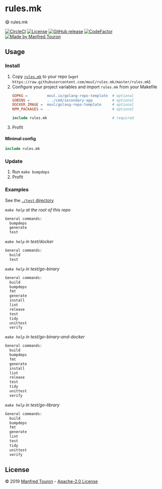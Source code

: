 # rules.mk

:smile: rules.mk

[![CircleCI](https://circleci.com/gh/moul/rules.mk.svg?style=shield)](https://circleci.com/gh/moul/rules.mk)
[![License](https://img.shields.io/github/license/moul/rules.mk.svg)](https://github.com/moul/rules.mk/blob/master/LICENSE)
[![GitHub release](https://img.shields.io/github/release/moul/rules.mk.svg)](https://github.com/moul/rules.mk/releases)
[![CodeFactor](https://www.codefactor.io/repository/github/moul/rules.mk/badge)](https://www.codefactor.io/repository/github/moul/rules.mk)
[![Made by Manfred Touron](https://img.shields.io/badge/made%20by-Manfred%20Touron-blue.svg?style=flat)](https://manfred.life/)

## Usage

### Install

1. Copy [`rules.mk`](./rules.mk) to your repo (`wget https://raw.githubusercontent.com/moul/rules.mk/master/rules.mk`)
2. Configure your project variables and import `rules.mk` from your Makefile
    ```makefile
    GOPKG =         moul.io/golang-repo-template  # optional
    GOBINS =        . ./cmd/secondary-app         # optional
    DOCKER_IMAGE =  moul/golang-repo-template     # optional
    NPM_PACKAGES =  .                             # optional

    include rules.mk                              # required
    ```
4. Profit

#### Minimal config

```makefile
include rules.mk
```

### Update

1. Run `make bumpdeps`
2. Profit

### Examples

See the [`./test` directory](./test)

*`make help` at the root of this repo*

[embedmd]:# (.tmp/root-help.txt)
```txt
General commands:
  bumpdeps
  generate
  test
```

*`make help` in test/docker*

[embedmd]:# (.tmp/test-docker.txt)
```txt
General commands:
  build
  test
```

*`make help` in test/go-binary*

[embedmd]:# (.tmp/test-go-binary.txt)
```txt
General commands:
  build
  bumpdeps
  fmt
  generate
  install
  lint
  release
  test
  tidy
  unittest
  verify
```

*`make help` in test/go-binary-and-docker*

[embedmd]:# (.tmp/test-go-binary-and-docker.txt)
```txt
General commands:
  build
  bumpdeps
  fmt
  generate
  install
  lint
  release
  test
  tidy
  unittest
  verify
```

*`make help` in test/go-library*

[embedmd]:# (.tmp/test-go-library.txt)
```txt
General commands:
  build
  bumpdeps
  fmt
  generate
  lint
  test
  tidy
  unittest
  verify
```


## License

© 2019 [Manfred Touron](https://manfred.life) -
[Apache-2.0 License](https://github.com/moul/rules.mk/blob/master/LICENSE)
